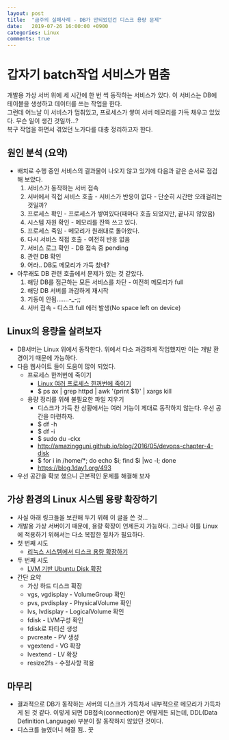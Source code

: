 ```yaml
---
layout: post
title:  "금주의 실패사례 - DB가 안되었던건 디스크 용량 문제"
date:   2019-07-26 16:00:00 +0900
categories: Linux
comments: true
---
```

# 갑자기 batch작업 서비스가 멈춤
개발용 가상 서버 위에 세 시간에 한 번 씩 동작하는 서비스가 있다. 이 서비스는 DB에 테이블을 생성하고 데이터를 쓰는 작업을 한다.  
그런데 어느날 이 서비스가 멈춰있고, 프로세스가 쌓여 서버 메모리를 가득 채우고 있었다. 무슨 일이 생긴 것일까...?  
복구 작업을 하면서 겪었던 노가다를 대충 정리하고자 한다.  

## 원인 분석 (요약)
  * 배치로 수행 중인 서비스의 결과물이 나오지 않고 있기에 다음과 같은 순서로 점검해 보았다.
    1. 서비스가 동작하는 서버 접속
    2. 서버에서 직접 서비스 호출 - 서비스가 반응이 없다 - 단순히 시간만 오래걸리는 것일까?
    3. 프로세스 확인 - 프로세스가 쌓여있다(때마다 호출 되었지만, 끝나지 않았음)
    4. 시스템 자원 확인 - 메모리를 잔뜩 쓰고 있다.
    5. 프로세스 죽임 - 메모리가 원래대로 돌아왔다.
    6. 다시 서비스 직접 호출 - 여전히 반응 없음
    7. 서비스 로그 확인 - DB 접속 중 pending
    8. 관련 DB 확인
    9. 어라.. DB도 메모리가 가득 찼네?
  * 아무래도 DB 관련 호출에서 문제가 있는 것 같았다.
    1. 해당 DB를 접근하는 모든 서비스를 차단 - 여전히 메모리가 full
    2. 해당 DB 서버를 과감하게 재시작
    3. 기동이 안됨.......-_-;;
    4. 서버 접속 - 디스크 full 에러 발생(No space left on device)

## Linux의 용량을 살려보자
  * DB서버는 Linux 위에서 동작한다. 위에서 다소 과감하게 작업했지만 이는 개발 환경이기 때문에 가능하다.
  * 다음 웹사이트 들이 도움이 많이 되었다.
    + 프로세스 한꺼번에 죽이기
      - [Linux 여러 프로세스 한꺼번에 죽이기](https://bloodguy.tistory.com/entry/Linux-%EC%97%AC%EB%9F%AC-%ED%94%84%EB%A1%9C%EC%84%B8%EC%8A%A4-%ED%95%9C%EA%BA%BC%EB%B2%88%EC%97%90-%EC%A3%BD%EC%9D%B4%EA%B8%B0)
      - $ ps ax | grep httpd | awk '{print $1}' | xargs kill
    + 용량 정리를 위해 불필요한 파일 지우기
      - 디스크가 가득 찬 상황에서는 여러 기능이 제대로 동작하지 않는다. 우선 공간을 마련하자.
      - $ df -h
      - $ df -i
      - $ sudo du -ckx
      - http://amazingguni.github.io/blog/2016/05/devops-chapter-4-disk
      - $ for i in /home/*; do echo $i; find $i |wc -l; done
      - https://blog.1day1.org/493
  * 우선 공간을 확보 했으니 근본적인 문제를 해결해 보자

## 가상 환경의 Linux 시스템 용량 확장하기
  * 사실 아래 링크들을 보관해 두기 위해 이 글을 쓴 것...
  * 개발용 가상 서버이기 때문에, 용량 확장이 언제든지 가능하다. 그러나 이를 Linux에 적용하기 위해서는 다소 복잡한 절차가 필요하다.
  * 첫 번째 시도
    + [리눅스 시스템에서 디스크 용량 확장하기](https://blog.lael.be/post/7735)
  * 두 번째 시도
    + [LVM 기반 Ubuntu Disk 확장](https://youngmind.tistory.com/entry/LVM-%EA%B8%B0%EB%B0%98-Ubuntu-Disk-%ED%99%95%EC%9E%A5)
  * 간단 요약
    + 가상 하드 디스크 확장
    + vgs, vgdisplay - VolumeGroup 확인
    + pvs, pvdisplay - PhysicalVolume 확인
    + lvs, lvdisplay - LogicalVolume 확인
    + fdisk - LVM구성 확인
    + fdisk로 파티션 생성
    + pvcreate - PV 생성
    + vgextend - VG 확장
    + lvextend - LV 확장
    + resize2fs - 수정사항 적용

## 마무리
  * 결과적으로 DB가 동작하는 서버의 디스크가 가득차서 내부적으로 메모리가 가득차게 된 것 같다. 이렇게 되면 DB접속(connection)은 어떻게든 되는데, DDL(Data Definition Language) 부분이 잘 동작하지 않았던 것이다.
  * 디스크를 늘였더니 해결 됨.. 끗